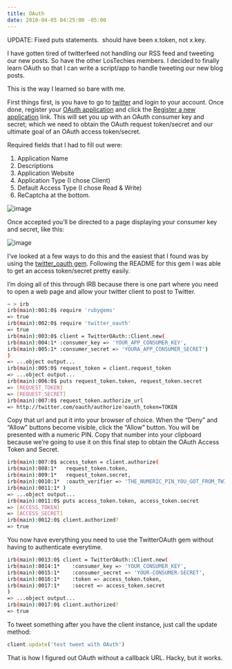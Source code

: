 ```yaml
---
title: OAuth
date: 2010-04-05 04:25:00 -05:00
---
```


UPDATE: Fixed puts statements.  should have been x.token, not x.key.

I have gotten tired of twitterfeed not handling our RSS feed and tweeting our new posts. So have the other LosTechies members. I decided to finally learn OAuth so that I can write a script/app to handle tweeting our new blog posts.

This is the way I learned so bare with me.

First things first, is you have to go to [twitter](http://twitter.com) and login to your account. Once done, register your [OAuth application](http://twitter.com/oauth_clients) and click the [Register a new application](http://twitter.com/apps/new) link. This will set you up with an OAuth consumer key and secret; which we need to obtain the OAuth request token/secret and our ultimate goal of an OAuth access token/secret.

Required fields that I had to fill out were:

1. Application Name
1. Descriptions
1. Application Website
1. Application Type (I chose Client)
1. Default Access Type (I chose Read & Write)
1. ReCaptcha at the bottom.

![image](http://c1261852.cdn.cloudfiles.rackspacecloud.com/twitter_new_oauth_app.png)

Once accepted you’ll be directed to a page displaying your consumer key and secret, like this:

![image](http://c1261852.cdn.cloudfiles.rackspacecloud.com/oauth_consumer_key_and_secret.png)

I’ve looked at a few ways to do this and the easiest that I found was by using the [twitter_oauth gem](http://github.com/moomerman/twitter_oauth). Following the README for this gem I was able to get an access token/secret pretty easily.

I’m doing all of this through IRB because there is one part where you need to open a web page and allow your twitter client to post to Twitter.

```bash
~ > irb
irb(main):001:0$ require 'rubygems'
=> true
irb(main):002:0$ require 'twitter_oauth'
=> true
irb(main):003:0$ client = TwitterOAuth::Client.new(
irb(main):004:1* :consumer_key => 'YOUR_APP_CONSUMER_KEY',
irb(main):005:1* :consumer_secret => 'YOURA_APP_CONSUMER_SECRET')
)
=> ...object output...
irb(main):005:0$ request_token = client.request_token
=> ...object output...
irb(main):006:0$ puts request_token.token, request_token.secret
=> [REQUEST_TOKEN]
=> [REQUEST_SECRET]
irb(main):007:0$ request_token.authorize_url
=> http://twitter.com/oauth/authorize?oauth_token=TOKEN
```

Copy that url and put it into your browser of choice. When the “Deny” and “Allow” buttons become visible, click the “Allow” button. You will be presented with a numeric PIN. Copy that number into your clipboard because we’re going to use it on this final step to obtain the OAuth Access Token and Secret.

```bash
irb(main):007:0$ access_token = client.authorize(
irb(main):008:1*   request_token.token,
irb(main):009:1*   request_token.secret,
irb(main):0010:1*  :oauth_verifier => 'THE_NUMERIC_PIN_YOU_GOT_FROM_TWITTER'
irb(main):0011:1* )
=> ...object output...
irb(main):0011:0$ puts access_token.token, access_token.secret
=> [ACCESS_TOKEN]
=> [ACCESS_SECRET]
irb(main):0012:0$ client.authorized?
=> true
```

You now have everything you need to use the TwitterOAuth gem without having to authenticate everytime.

```bash
irb(main):0013:0$ client = TwitterOAuth::Client.new(
irb(main):0014:1*    :consumer_key => 'YOUR_CONSUMER_KEY',
irb(main):0015:1*    :consumer_secret => 'YOUR-CONSUMER-SECRET',
irb(main):0016:1*    :token => access_token.token, 
irb(main):0017:1*    :secret => access_token.secret
)
=> ...object output...
irb(main):0017:0$ client.authorized?
=> true
```

To tweet something after you have the client instance, just call the update method:

```ruby
client.update('test tweet with OAuth')
```

That is how I figured out OAuth without a callback URL. Hacky, but it works.
